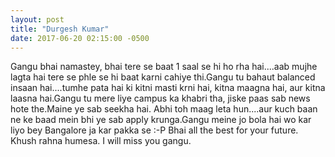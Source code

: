 ```yaml
---
layout: post
title: "Durgesh Kumar"
date: 2017-06-20 02:15:00 -0500
---
```


Gangu bhai namastey, bhai tere se baat 1 saal se hi ho rha hai....aab mujhe lagta hai tere se phle se hi baat karni cahiye thi.Gangu tu bahaut balanced insaan hai....tumhe pata hai ki kitni masti krni hai, kitna maagna hai, aur kitna laasna hai.Gangu tu mere liye campus ka khabri tha, jiske paas sab news hote the.Maine ye sab seekha hai. Abhi toh maag leta hun....aur kuch baan ne ke baad mein bhi ye sab apply krunga.Gangu meine jo bola hai wo kar liyo bey Bangalore ja kar pakka se  :-P  Bhai all the best for your future. Khush rahna humesa. I will miss you gangu.
